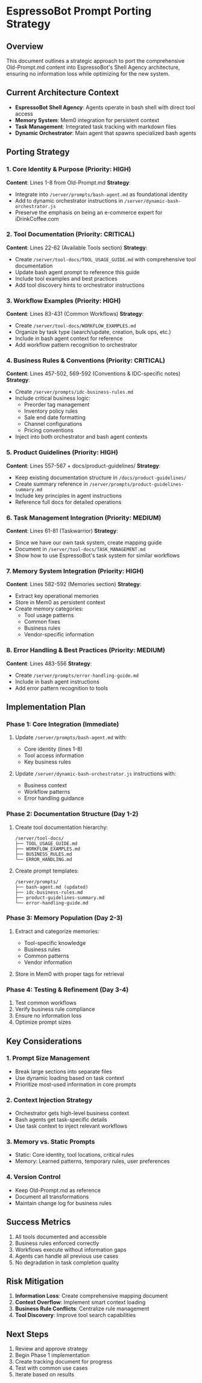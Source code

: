 # EspressoBot Prompt Porting Strategy

## Overview
This document outlines a strategic approach to port the comprehensive Old-Prompt.md content into EspressoBot's Shell Agency architecture, ensuring no information loss while optimizing for the new system.

## Current Architecture Context
- **EspressoBot Shell Agency**: Agents operate in bash shell with direct tool access
- **Memory System**: Mem0 integration for persistent context
- **Task Management**: Integrated task tracking with markdown files
- **Dynamic Orchestrator**: Main agent that spawns specialized bash agents

## Porting Strategy

### 1. **Core Identity & Purpose** (Priority: HIGH)
**Content**: Lines 1-8 from Old-Prompt.md
**Strategy**: 
- Integrate into `/server/prompts/bash-agent.md` as foundational identity
- Add to dynamic orchestrator instructions in `/server/dynamic-bash-orchestrator.js`
- Preserve the emphasis on being an e-commerce expert for iDrinkCoffee.com

### 2. **Tool Documentation** (Priority: CRITICAL)
**Content**: Lines 22-62 (Available Tools section)
**Strategy**:
- Create `/server/tool-docs/TOOL_USAGE_GUIDE.md` with comprehensive tool documentation
- Update bash agent prompt to reference this guide
- Include tool examples and best practices
- Add tool discovery hints to orchestrator instructions

### 3. **Workflow Examples** (Priority: HIGH)
**Content**: Lines 83-431 (Common Workflows)
**Strategy**:
- Create `/server/tool-docs/WORKFLOW_EXAMPLES.md` 
- Organize by task type (search/update, creation, bulk ops, etc.)
- Include in bash agent context for reference
- Add workflow pattern recognition to orchestrator

### 4. **Business Rules & Conventions** (Priority: CRITICAL)
**Content**: Lines 457-502, 569-592 (Conventions & IDC-specific notes)
**Strategy**:
- Create `/server/prompts/idc-business-rules.md`
- Include critical business logic:
  - Preorder tag management
  - Inventory policy rules
  - Sale end date formatting
  - Channel configurations
  - Pricing conventions
- Inject into both orchestrator and bash agent contexts

### 5. **Product Guidelines** (Priority: HIGH)
**Content**: Lines 557-567 + docs/product-guidelines/
**Strategy**:
- Keep existing documentation structure in `/docs/product-guidelines/`
- Create summary reference in `/server/prompts/product-guidelines-summary.md`
- Include key principles in agent instructions
- Reference full docs for detailed operations

### 6. **Task Management Integration** (Priority: MEDIUM)
**Content**: Lines 61-81 (Taskwarrior)
**Strategy**:
- Since we have our own task system, create mapping guide
- Document in `/server/tool-docs/TASK_MANAGEMENT.md`
- Show how to use EspressoBot's task system for similar workflows

### 7. **Memory System Integration** (Priority: HIGH)
**Content**: Lines 582-592 (Memories section)
**Strategy**:
- Extract key operational memories
- Store in Mem0 as persistent context
- Create memory categories:
  - Tool usage patterns
  - Common fixes
  - Business rules
  - Vendor-specific information

### 8. **Error Handling & Best Practices** (Priority: MEDIUM)
**Content**: Lines 483-556
**Strategy**:
- Create `/server/prompts/error-handling-guide.md`
- Include in bash agent instructions
- Add error pattern recognition to tools

## Implementation Plan

### Phase 1: Core Integration (Immediate)
1. Update `/server/prompts/bash-agent.md` with:
   - Core identity (lines 1-8)
   - Tool access information
   - Key business rules
   
2. Update `/server/dynamic-bash-orchestrator.js` instructions with:
   - Business context
   - Workflow patterns
   - Error handling guidance

### Phase 2: Documentation Structure (Day 1-2)
1. Create tool documentation hierarchy:
   ```
   /server/tool-docs/
   ├── TOOL_USAGE_GUIDE.md
   ├── WORKFLOW_EXAMPLES.md
   ├── BUSINESS_RULES.md
   └── ERROR_HANDLING.md
   ```

2. Create prompt templates:
   ```
   /server/prompts/
   ├── bash-agent.md (updated)
   ├── idc-business-rules.md
   ├── product-guidelines-summary.md
   └── error-handling-guide.md
   ```

### Phase 3: Memory Population (Day 2-3)
1. Extract and categorize memories:
   - Tool-specific knowledge
   - Business rules
   - Common patterns
   - Vendor information

2. Store in Mem0 with proper tags for retrieval

### Phase 4: Testing & Refinement (Day 3-4)
1. Test common workflows
2. Verify business rule compliance
3. Ensure no information loss
4. Optimize prompt sizes

## Key Considerations

### 1. **Prompt Size Management**
- Break large sections into separate files
- Use dynamic loading based on task context
- Prioritize most-used information in core prompts

### 2. **Context Injection Strategy**
- Orchestrator gets high-level business context
- Bash agents get task-specific details
- Use task context to inject relevant workflows

### 3. **Memory vs. Static Prompts**
- Static: Core identity, tool locations, critical rules
- Memory: Learned patterns, temporary rules, user preferences

### 4. **Version Control**
- Keep Old-Prompt.md as reference
- Document all transformations
- Maintain change log for business rules

## Success Metrics
1. All tools documented and accessible
2. Business rules enforced correctly
3. Workflows execute without information gaps
4. Agents can handle all previous use cases
5. No degradation in task completion quality

## Risk Mitigation
1. **Information Loss**: Create comprehensive mapping document
2. **Context Overflow**: Implement smart context loading
3. **Business Rule Conflicts**: Centralize rule management
4. **Tool Discovery**: Improve tool search capabilities

## Next Steps
1. Review and approve strategy
2. Begin Phase 1 implementation
3. Create tracking document for progress
4. Test with common use cases
5. Iterate based on results